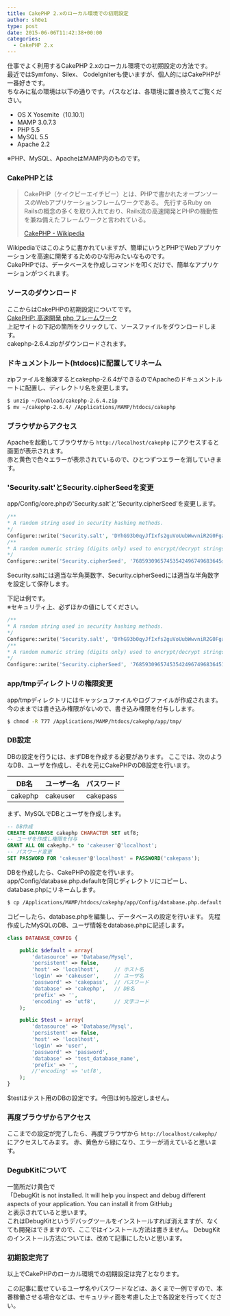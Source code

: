 ```yaml
---
title: CakePHP 2.xのローカル環境での初期設定
author: sh0e1
type: post
date: 2015-06-06T11:42:38+00:00
categories:
  - CakePHP 2.x
---
```

仕事でよく利用するCakePHP 2.xのローカル環境での初期設定の方法です。  
最近ではSymfony、Silex、 CodeIgniterも使いますが、個人的にはCakePHPが一番好きです。  
ちなみに私の環境は以下の通りです。パスなどは、各環境に置き換えてご覧ください。

  * OS X Yosemite（10.10.1）
  * MAMP 3.0.7.3
  * PHP 5.5
  * MySQL 5.5
  * Apache 2.2

※PHP、MySQL、ApacheはMAMP内のものです。
<!--more-->

### CakePHPとは

> CakePHP（ケイクピーエイチピー）とは、PHPで書かれたオープンソースのWebアプリケーションフレームワークである。 先行するRuby on Railsの概念の多くを取り入れており、Rails流の高速開発とPHPの機動性を兼ね備えたフレームワークと言われている。
> 
> [CakePHP - Wikipedia](http://ja.wikipedia.org/wiki/CakePHP)

Wikipediaではこのように書かれていますが、簡単にいうとPHPでWebアプリケーションを高速に開発するためのひな形みたいなものです。  
CakePHPでは、データベースを作成しコマンドを叩くだけで、簡単なアプリケーションがつくれます。

### ソースのダウンロード

ここからはCakePHPの初期設定についてです。  
[CakePHP: 高速開発 php フレームワーク](http://cakephp.jp/)  
上記サイトの下記の箇所をクリックして、ソースファイルをダウンロードします。  
cakephp-2.6.4.zipがダウンロードされます。

### ドキュメントルート(htdocs)に配置してリネーム

zipファイルを解凍するとcakephp-2.6.4ができるのでApacheのドキュメントルートに配置し、ディレクトリ名を変更します。

```bash
$ unzip ~/Download/cakephp-2.6.4.zip
$ mv ~/cakephp-2.6.4/ /Applications/MAMP/htdocs/cakephp
```

### ブラウザからアクセス

Apacheを起動してブラウザから `http://localhost/cakephp` にアクセスすると画面が表示されます。  
赤と黄色で色々エラーが表示されているので、ひとつずつエラーを消していきます。

### 'Security.salt'とSecurity.cipherSeedを変更

app/Config/core.phpの'Security.salt'と'Security.cipherSeed'を変更します。

```php
/**
* A random string used in security hashing methods.
*/
Configure::write('Security.salt', 'DYhG93b0qyJfIxfs2guVoUubWwvniR2G0FgaC9mi○○○○');
/**
* A random numeric string (digits only) used to encrypt/decrypt strings.
*/
Configure::write('Security.cipherSeed', '76859309657453542496749683645○○○○');
```

Security.saltには適当な半角英数字、Security.cipherSeedには適当な半角数字を設定して保存します。

下記は例です。  
※セキュリティ上、必ずほかの値にしてください。

```php
/**
* A random string used in security hashing methods.
*/
Configure::write('Security.salt', 'DYhG93b0qyJfIxfs2guVoUubWwvniR2G0FgaC9micakephp');
/**
* A random numeric string (digits only) used to encrypt/decrypt strings.
*/
Configure::write('Security.cipherSeed', '768593096574535424967496836451234');
```

### app/tmpディレクトリの権限変更

app/tmpディレクトリにはキャッシュファイルやログファイルが作成されます。今のままでは書き込み権限がないので、書き込み権限を付与しします。

```bash
$ chmod -R 777 /Applications/MAMP/htdocs/cakephp/app/tmp/
```

### DB設定

DBの設定を行うには、まずDBを作成する必要があります。 ここでは、次のようなDB、ユーザを作成し、それを元にCakePHPのDB設定を行います。

| DB名 | ユーザー名 | パスワード |
| --- | --- | --- |
| cakephp | cakeuser | cakepass |


まず、MySQLでDBとユーザを作成します。

```sql
-- DB作成
CREATE DATABASE cakephp CHARACTER SET utf8;
-- ユーザを作成し権限を付与
GRANT ALL ON cakephp.* to 'cakeuser'@'localhost';
-- パスワード変更
SET PASSWORD FOR 'cakeuser'@'localhost' = PASSWORD('cakepass');
```

DBを作成したら、CakePHPの設定を行います。  
app/Config/database.php.defaultを同じディレクトリにコピーし、database.phpにリネームします。

```bash
$ cp /Applications/MAMP/htdocs/cakephp/app/Config/database.php.default /Applications/MAMP/htdocs/cakephp/app/Config/database.php
```

コピーしたら、database.phpを編集し、データベースの設定を行います。 先程作成したMySQLのDB、ユーザ情報をdatabase.phpに記述します。

```php
class DATABASE_CONFIG {

    public $default = array(
        'datasource' => 'Database/Mysql',
        'persistent' => false,
        'host' => 'localhost',     // ホスト名
        'login' => 'cakeuser',     // ユーザ名
        'password' => 'cakepass',  // パスワード
        'database' => 'cakephp',   // DB名
        'prefix' => '',
        'encoding' => 'utf8',      // 文字コード
    );

    public $test = array(
        'datasource' => 'Database/Mysql',
        'persistent' => false,
        'host' => 'localhost',
        'login' => 'user',
        'password' => 'password',
        'database' => 'test_database_name',
        'prefix' => '',
        //'encoding' => 'utf8',
    );
}
```

$testはテスト用のDBの設定です。今回は何も設定しません。

### 再度ブラウザからアクセス

ここまでの設定が完了したら、再度ブラウザから `http://localhost/cakephp/` にアクセスしてみます。 赤、黄色から緑になり、エラーが消えていると思います。

### DegubKitについて

一箇所だけ黄色で  
「DebugKit is not installed. It will help you inspect and debug different aspects of your application. You can install it from GitHub」  
と表示されていると思います。  
これはDebugKitというデバッグツールをインストールすれば消えますが、なくても開発はできますので、ここではインストール方法は書きません。 DebugKitのインストール方法については、改めて記事にしたいと思います。

### 初期設定完了

以上でCakePHPのローカル環境での初期設定は完了となります。

この記事に載せているユーザ名やパスワードなどは、あくまで一例ですので、本番稼働させる場合などは、セキュリティ面を考慮した上で各設定を行ってください。
